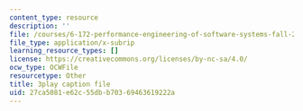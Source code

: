 ```yaml
---
content_type: resource
description: ''
file: /courses/6-172-performance-engineering-of-software-systems-fall-2018/27ca5081e62c55dbb70369463619222a_xwE568oVQ1Y.vtt
file_type: application/x-subrip
learning_resource_types: []
license: https://creativecommons.org/licenses/by-nc-sa/4.0/
ocw_type: OCWFile
resourcetype: Other
title: 3play caption file
uid: 27ca5081-e62c-55db-b703-69463619222a
---
```


